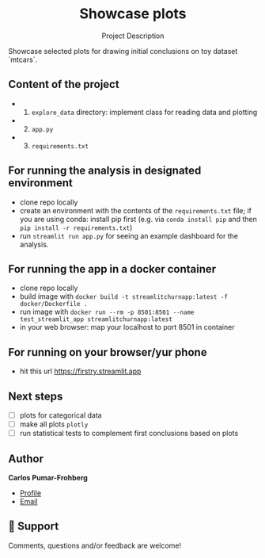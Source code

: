 <h1 align="center">Showcase plots</h1>
<p align="center">Project Description</p>
Showcase selected plots for drawing initial conclusions on toy dataset `mtcars`.

## Content of the project
* 1. `explore_data` directory: implement class for reading data and plotting
* 2. `app.py`
* 3. `requirements.txt`

## For running the analysis in designated environment
* clone repo locally
* create an environment with the contents of the `requirements.txt` file; if you are using conda: install pip first (e.g. via `conda install pip` and then `pip install -r requirements.txt`)
* run `streamlit run app.py` for seeing an example dashboard for the analysis.

## For running the app in a docker container
* clone repo locally
* build image with
`docker build -t streamlitchurnapp:latest -f docker/Dockerfile .`
* run image with
`docker run --rm -p 8501:8501 --name test_streamlit_app streamlitchurnapp:latest`
* in your web browser: map your localhost to port 8501 in container

## For running on your browser/yur phone
* hit this url https://firstry.streamlit.app


## Next steps
* [ ] plots for categorical data
* [ ] make all plots `plotly`
* [ ] run statistical tests to complement first conclusions based on plots

## Author
**Carlos Pumar-Frohberg**

- [Profile](https://github.com/cpumarfrohberg)
- [Email](mailto:cpumarfrohberg@gmail.com?subject=Hi "Hi!")


## 🤝 Support

Comments, questions and/or feedback are welcome!
